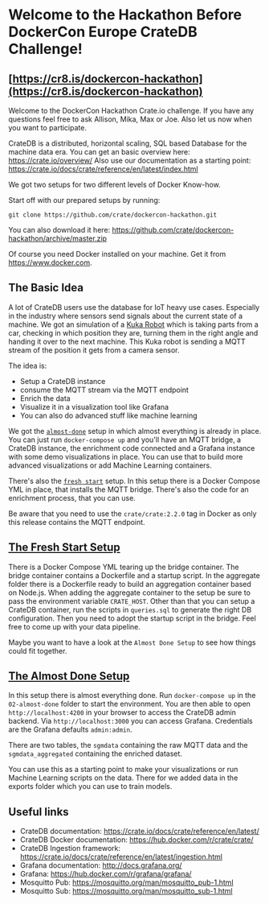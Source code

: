 # Welcome to the Hackathon Before DockerCon Europe CrateDB Challenge!
## [https://cr8.is/dockercon-hackathon](https://cr8.is/dockercon-hackathon)

Welcome to the DockerCon Hackathon Crate.io challenge.
If you have any questions feel free to ask Allison, Mika, Max or Joe.
Also let us now when you want to participate.

CrateDB is a distributed, horizontal scaling, SQL based Database
for the machine data era. You can get an basic overview here: https://crate.io/overview/
Also use our documentation as a starting point: https://crate.io/docs/crate/reference/en/latest/index.html

We got two setups for two different levels of Docker Know-how.

Start off with our prepared setups by running:

```
git clone https://github.com/crate/dockercon-hackathon.git
```

You can also download it here: https://github.com/crate/dockercon-hackathon/archive/master.zip

Of course you need Docker installed on your machine.
Get it from https://www.docker.com.


## The Basic Idea

A lot of CrateDB users use the database for IoT heavy use cases. Especially in
the industry where sensors send signals about the current state of a machine.
We got an simulation of a 
[Kuka Robot](https://www.kuka.com/de-de/produkte-leistungen/robotersysteme/industrieroboter) 
which is taking parts from a car, checking in 
which position they are, turning them in the right angle and 
handing it over to the next machine. This Kuka robot is sending a
MQTT stream of the position it gets from a camera sensor. 

The idea is: 

* Setup a CrateDB instance
* consume the MQTT stream via the MQTT endpoint
* Enrich the data
* Visualize it in a visualization tool like Grafana
* You can also do advanced stuff like machine learning

We got the [`almost-done`](https://github.com/crate/dockercon-hackathon/tree/master/02-almost-done) setup in which almost everything is already in place.
You can just run `docker-compose up` and you'll have an MQTT bridge, a CrateDB
instance, the enrichment code connected and a Grafana instance with some
demo visualizations in place. You can use that to build more advanced 
visualizations or add Machine Learning containers. 

There's also the [`fresh start`](https://github.com/crate/dockercon-hackathon/tree/master/01-fresh-start) setup. In this setup there is a Docker
Compose YML in place, that installs the MQTT bridge. There's also the code for 
an enrichment process, that you can use.

Be aware that you need to use the `crate/crate:2.2.0` tag in Docker as only this
release  contains the MQTT endpoint.


## [The Fresh Start Setup](https://github.com/crate/dockercon-hackathon/tree/master/01-fresh-start)

There is a Docker Compose YML tearing up the bridge container. The bridge container
contains a Dockerfile and a startup script. In the aggregate folder there is 
a Dockerfile ready to build an aggregation container based on Node.js.
When adding the aggregate container to the setup
be sure to pass the environment variable `CRATE_HOST`. Other than that you can setup 
a CrateDB container, run the scripts in `queries.sql` to generate the right DB
configuration. Then you need to adopt the startup script in the bridge. 
Feel free to come up with your data pipeline. 

Maybe you want to have a look at the `Almost Done Setup` to see how
things could fit together.



## [The Almost Done Setup](https://github.com/crate/dockercon-hackathon/tree/master/02-almost-done)

In this setup there is almost everything done. Run `docker-compose up` in the
`02-almost-done` folder to start the environment. You are then able to open 
`http://localhost:4200` in your browser
to access the CrateDB admin backend. Via `http://localhost:3000` you can access 
Grafana. Credentials are the Grafana defaults `admin:admin`. 

There are two tables, the `sgmdata` containing the raw MQTT data and the 
`sgmdata_aggregated` containing the enriched dataset.

You can use this as a starting point to make your visualizations or run 
Machine Learning scripts on the data. There for we added data in the exports
folder which you can use to train models.


## Useful links

* CrateDB documentation: https://crate.io/docs/crate/reference/en/latest/
* CrateDB Docker documentation: https://hub.docker.com/r/crate/crate/
* CrateDB Ingestion framework: https://crate.io/docs/crate/reference/en/latest/ingestion.html
* Grafana documentation: http://docs.grafana.org/
* Grafana: https://hub.docker.com/r/grafana/grafana/
* Mosquitto Pub: https://mosquitto.org/man/mosquitto_pub-1.html
* Mosquitto Sub: https://mosquitto.org/man/mosquitto_sub-1.html